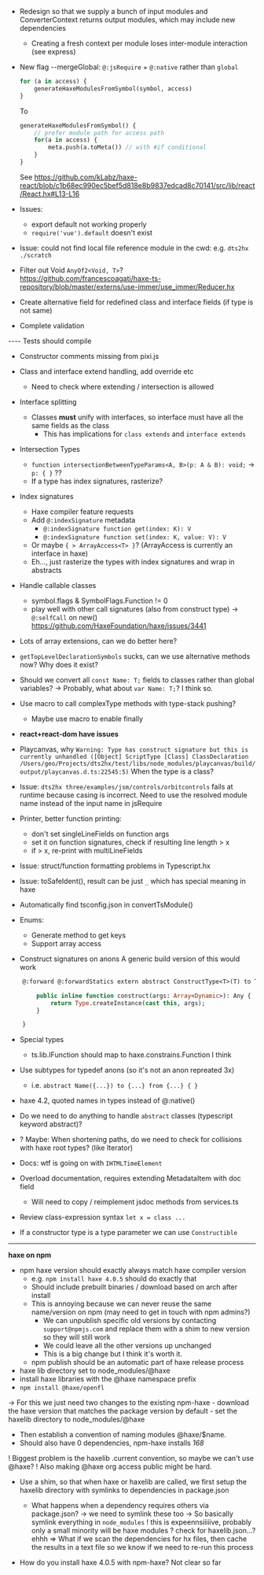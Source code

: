 - Redesign so that we supply a bunch of input modules and ConverterContext returns output modules, which may include new dependencies
	- Creating a fresh context per module loses inter-module interaction (see express)

- New flag --mergeGlobal: `@:jsRequire` + `@:native` rather than `global`
	```haxe
	for (a in access) {
		generateHaxeModulesFromSymbol(symbol, access)
	}
	```
	To
	```haxe
	generateHaxeModulesFromSymbol() {
		// prefer module path for access path
		for(a in access) {
			meta.push(a.toMeta()) // with #if conditional
		}
	}
	```

	See https://github.com/kLabz/haxe-react/blob/c1b68ec990ec5bef5d818e8b9837edcad8c70141/src/lib/react/React.hx#L13-L16



- Issues:
	- export default not working properly
	- `require('vue').default` doesn't exist

- Issue: could not find local file reference module in the cwd: e.g. `dts2hx ./scratch`

- Filter out Void `AnyOf2<Void, T>`?
	https://github.com/francescoagati/haxe-ts-repository/blob/master/externs/use-immer/use_immer/Reducer.hx

- Create alternative field for redefined class and interface fields (if type is not same)

- Complete validation

---- Tests should compile

- Constructor comments missing from pixi.js

- Class and interface extend handling, add override etc
	- Need to check where extending / intersection is allowed

- Interface splitting
	- Classes **must** unify with interfaces, so interface must have all the same fields as the class
		- This has implications for `class extends` and `interface extends`

- Intersection Types
	- `function intersectionBetweenTypeParams<A, B>(p: A & B): void;` -> `p: { }` ??
	- If a type has index signatures, rasterize?

- Index signatures
	- Haxe compiler feature requests
	- Add `@:indexSignature` metadata
		- `@:indexSignature function get(index: K): V`
		- `@:indexSignature function set(index: K, value: V): V`
	- Or maybe `{ > ArrayAccess<T> }`? (ArrayAccess is currently an interface in haxe)
	- Eh..., just rasterize the types with index signatures and wrap in abstracts

- Handle callable classes
	- symbol.flags & SymbolFlags.Function != 0
	- play well with other call signatures (also from construct type)
	-> `@:selfCall` on new() https://github.com/HaxeFoundation/haxe/issues/3441 

- Lots of array extensions, can we do better here?

- `getTopLevelDeclarationSymbols` sucks, can we use alternative methods now? Why does it exist?

- Should we convert all `const Name: T;` fields to classes rather than global variables?
	-> Probably, what about `var Name: T;`? I think so.

- Use macro to call complexType methods with type-stack pushing?
	- Maybe use macro to enable finally

- **react+react-dom have issues**

- Playcanvas, why 
	`Warning: Type has construct signature but this is currently unhandled ([Object] ScriptType [Class] ClassDeclaration /Users/geo/Projects/dts2hx/test/libs/node_modules/playcanvas/build/output/playcanvas.d.ts:22545:5)`
	When the type is a class?

- Issue: `dts2hx three/examples/jsm/controls/orbitcontrols` fails at runtime because casing is incorrect. Need to use the resolved module name instead of the input name in jsRequire

- Printer, better function printing:
	- don't set singleLineFields on function args
	- set it on function signatures, check if resulting line length > x
	- if > x, re-print with multiLineFields

- Issue: struct/function formatting problems in Typescript.hx

- Issue: toSafeIdent(), result can be just `_` which has special meaning in haxe

- Automatically find tsconfig.json in convertTsModule()

- Enums:
	- Generate method to get keys
	- Support array access

- Construct signatures on anons
A generic build version of this would work
```haxe
	@:forward @:forwardStatics extern abstract ConstructType<T>(T) to T from T {

		public inline function construct(args: Array<Dynamic>): Any {
			return Type.createInstance(cast this, args);
		}

	}
```

- Special types
	- ts.lib.IFunction should map to haxe.constrains.Function I think

- Use subtypes for typedef anons (so it's not an anon repreated 3x)
	- i.e. `abstract Name({...}) to {...} from {...} { }`

- haxe 4.2, quoted names in types instead of @:native()

- Do we need to do anything to handle `abstract` classes (typescript keyword abstract)?

- ? Maybe: When shortening paths, do we need to check for collisions with haxe root types? (like Iterator)

- Docs: wtf is going on with `IHTMLTimeElement`
- Overload documentation, requires extending MetadataItem with doc field
	- Will need to copy / reimplement jsdoc methods from services.ts

- Review class-expression syntax `let x = class ...`

- If a constructor type is a type parameter we can use `Constructible`

------

**haxe on npm**
- npm haxe version should exactly always match haxe compiler version
	- e.g. `npm install haxe 4.0.5` should do exactly that
	- Should include prebuilt binaries / download based on arch after install
	- This is annoying because we can never reuse the same name/version on npm (may need to get in touch with npm admins?)
		- We can unpublish specific old versions by contacting `support@npmjs.com` and replace them with a shim to new version so they will still work
		- We could leave all the other versions up unchanged
		- This is a big change but I think it's worth it.
	- npm publish should be an automatic part of haxe release process
- haxe lib directory set to node_modules/@haxe
- install haxe libraries with the @haxe namespace prefix
- `npm install @haxe/openfl`

-> For this we just need two changes to the existing npm-haxe
	- download the haxe version that matches the package version by default
	- set the haxelib directory to node_modules/@haxe

- Then establish a convention of naming modules @haxe/$name.
- Should also have 0 dependencies, npm-haxe installs *168*

! Biggest problem is the haxelib .current convention, so maybe we can't use @haxe?
! Also making @haxe org access public might be hard.
- Use a shim, so that when haxe or haxelib are called, we first setup the haxelib directory with symlinks to dependencies in package.json
	- What happens when a dependency requires others via package.json?
		-> we need to symlink these too
		-> So basically symlink everything in `node_modules`
			! this is expeennsiiiiive, probably only a small minority will be haxe modules
			? check for haxelib.json...? ehhh
	=> What if we scan the dependencies for hx files, then cache the results in a text file so we know if we need to re-run this process
	

- How do you install haxe 4.0.5 with npm-haxe? Not clear so far